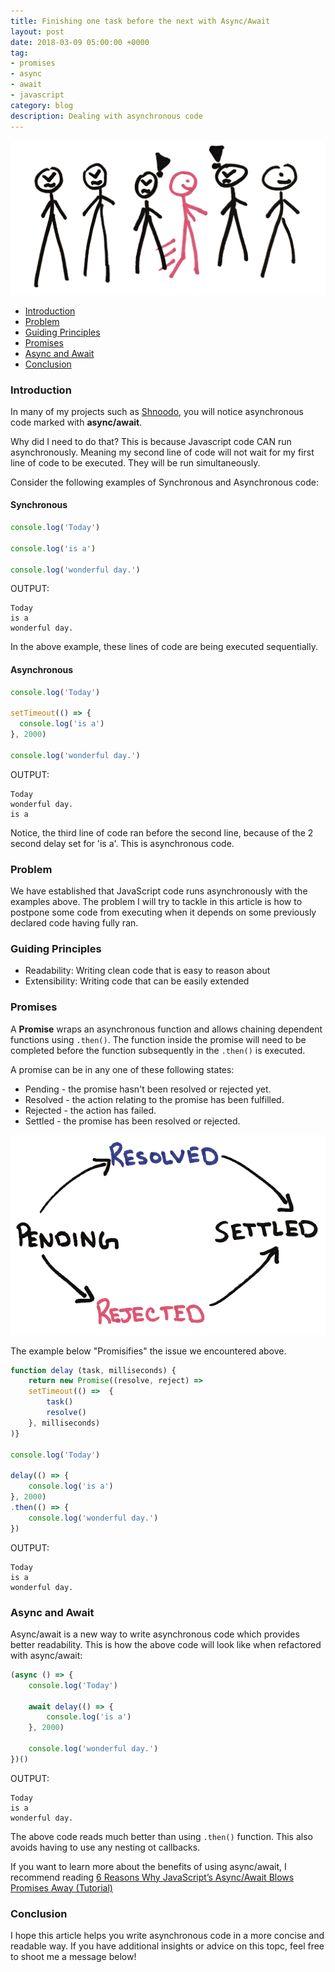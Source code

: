 ```yaml
---
title: Finishing one task before the next with Async/Await
layout: post
date: 2018-03-09 05:00:00 +0000
tag:
- promises
- async
- await
- javascript
category: blog
description: Dealing with asynchronous code
---
```


![waiting-in-line](/assets/images/posts/promises/waiting-in-line.png)

* [Introduction](#introduction)
* [Problem](#problem)
* [Guiding Principles](#guiding-principles)
* [Promises](#promises)
* [Async and Await](#async-and-await)
* [Conclusion](#conclusion)

### Introduction

In many of my projects such as [Shnoodo](https://shnoodo.herokuapp.com/), you will notice asynchronous code marked with **async/await**.

Why did I need to do that? This is because Javascript code CAN run asynchronously. Meaning my second line of code will 
not wait for my first line of code to be executed. They will be run simultaneously.

Consider the following examples of Synchronous and Asynchronous code:

#### Synchronous

```javascript
console.log('Today')

console.log('is a')

console.log('wonderful day.')
```

OUTPUT:

```text
Today 
is a 
wonderful day.
```

In the above example, these lines of code are being executed sequentially.

#### Asynchronous

```javascript
console.log('Today')

setTimeout(() => {
  console.log('is a')
}, 2000)

console.log('wonderful day.')
```

OUTPUT:

```text
Today 
wonderful day.
is a 
```

Notice, the third line of code ran before the second line, because of the 2 second delay set for 'is a'. 
This is asynchronous code.

### Problem

We have established that JavaScript code runs asynchronously with the examples above. The problem I will try to 
tackle in this article is how to postpone some code from executing when it depends on some previously declared code 
having fully ran. 
 
### Guiding Principles

* Readability: Writing clean code that is easy to reason about
* Extensibility: Writing code that can be easily extended

### Promises

A **Promise** wraps an asynchronous function and allows chaining dependent functions using `.then()`. The function 
inside the promise will need to be completed before the function subsequently in the `.then()` is executed.
 
A promise can be in any one of these following states:
* Pending - the promise hasn't been resolved or rejected yet.
* Resolved - the action relating to the promise has been fulfilled.
* Rejected - the action has failed.
* Settled - the promise has been resolved or rejected.

![promises-workflow](/assets/images/posts/promises/promises-workflow.png)

The example below "Promisifies" the issue we encountered above.

```javascript
function delay (task, milliseconds) {
    return new Promise((resolve, reject) =>
    setTimeout(() =>  {
        task()
        resolve()
    }, milliseconds)
)}

console.log('Today')

delay(() => {
    console.log('is a')
}, 2000)
.then(() => {
    console.log('wonderful day.')
})
``` 
OUTPUT:

```text
Today 
is a 
wonderful day.
```

### Async and Await

Async/await is a new way to write asynchronous code which provides better readability. This is how the above code will 
look like when refactored with async/await:

```javascript
(async () => {
    console.log('Today')
    
    await delay(() => {
        console.log('is a')
    }, 2000)
    
    console.log('wonderful day.')
})()
```

OUTPUT:

```text
Today 
is a 
wonderful day.
```

The above code reads much better than using `.then()` function. This also avoids having to use any nesting ot callbacks.

If you want to learn more about the benefits of using async/await, I recommend reading [6 Reasons Why JavaScript’s 
Async/Await Blows Promises Away (Tutorial)](https://hackernoon.com/6-reasons-why-javascripts-async-await-blows-promises-away-tutorial-c7ec10518dd9)

### Conclusion

I hope this article helps you write asynchronous code in a more concise and readable way. If you 
have additional insights or advice on this topc, feel free to shoot me a message below!
